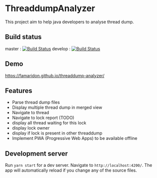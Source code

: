 # ThreaddumpAnalyzer

This project aim to help java developers to analyse thread dump.

## Build status 
master : [![Build Status](https://travis-ci.org/famaridon/threaddump-analyzer.svg?branch=master)](https://travis-ci.org/famaridon/threaddump-analyzer)
develop : [![Build Status](https://travis-ci.org/famaridon/threaddump-analyzer.svg?branch=develop)](https://travis-ci.org/famaridon/threaddump-analyzer)

## Demo

https://famaridon.github.io/threaddump-analyzer/

## Features

* Parse thread dump files 
* Display multiple thread dump in merged view
* Navigate to thread 
* Navigate to lock report (TODO)
 * display all thread waiting for this lock
 * display lock owner
 * display if lock is present in other threaddump
* Implement PWA (Progressive Web Apps) to be available offline

## Development server

Run `yarn start` for a dev server. Navigate to `http://localhost:4200/`. The app will automatically reload if you change any of the source files.
